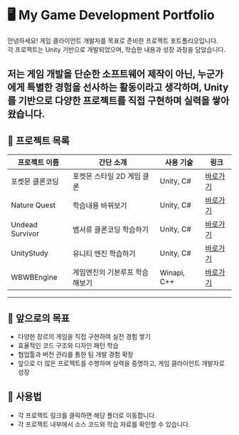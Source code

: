 # 🖥 My Game Development Portfolio

안녕하세요! 게임 클라이언트 개발자를 목표로 준비한 프로젝트 포트폴리오입니다.  
각 프로젝트는 Unity 기반으로 개발되었으며, 학습한 내용과 성장 과정을 담았습니다.  

저는 게임 개발을 단순한 소프트웨어 제작이 아닌, 누군가에게 특별한 경험을 선사하는 활동이라고 생각하며, Unity를 기반으로 다양한 프로젝트를 직접 구현하며 실력을 쌓아왔습니다.
---

## 📂 프로젝트 목록

| 프로젝트 이름   | 간단 소개                     | 사용 기술       | 링크 |
|----------------|-------------------------------|----------------|------|
| 포켓몬 클론코딩 | 포켓몬 스타일 2D 게임 클론     | Unity, C#       | [바로가기](./2D_PokemonGame) |
| Nature Quest   | 학습내용 바꿔보기              | Unity, C#       | [바로가기](./NatuerQuest) |
| Undead Survivor | 뱀서류 클론코딩 학습하기      | Unity, C#       | [바로가기](./Undead_Survivor) |
| UnityStudy    | 유니티 엔진 학습하기            | Unity, C#      | [바로가기](./UnityStudy) |
| WBWBEngine    |  게임엔진의 기본루프 학습해보기 | Winapi, C++       | [바로가기](./WBWBEngine/WBWBEngine) |
---

## 🎯 앞으로의 목표
- 다양한 장르의 게임을 직접 구현하여 실전 경험 쌓기
- 효율적인 코드 구조와 디자인 패턴 학습
- 협업툴과 버전 관리를 통한 팀 개발 경험 확장
- 앞으로 더 많은 프로젝트를 수행하며 실력을 증명하고, 게임 클라이언트 개발자로 성장
## 📌 사용법

- 각 프로젝트 링크를 클릭하면 해당 폴더로 이동합니다.  
- 각 프로젝트 내부에서 소스 코드와 학습 자료를 확인할 수 있습니다.
